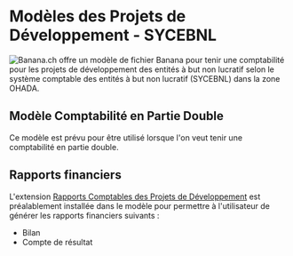 # Modèles des Projets de Développement - SYCEBNL

![Banana.ch](banana.ch) offre un modèle de fichier Banana pour tenir une comptabilité pour les projets de développement des entités à but non lucratif selon le système comptable des entités à but non lucratif (SYCEBNL) dans la zone OHADA.

## Modèle Comptabilité en Partie Double

Ce modèle est prévu pour être utilisé lorsque l'on veut tenir une comptabilité en partie double.

## Rapports financiers

L'extension [Rapports Comptables des Projets de Développement](https://github.com/BananaAccounting/OHADA/raw/main/sycebnl/development/extensions/ch.banana.africa.devprojectohadareports.sbaa) est préalablement installée dans le modèle pour permettre à l'utilisateur de générer les rapports financiers suivants :

- Bilan
- Compte de résultat

